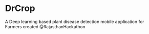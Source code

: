 # DrCrop
A Deep learning based plant disease detection mobile application for Farmers created @RajasthanHackathon
